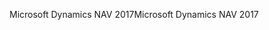 <span data-ttu-id="c69dd-101">Microsoft Dynamics NAV 2017</span><span class="sxs-lookup"><span data-stu-id="c69dd-101">Microsoft Dynamics NAV 2017</span></span>